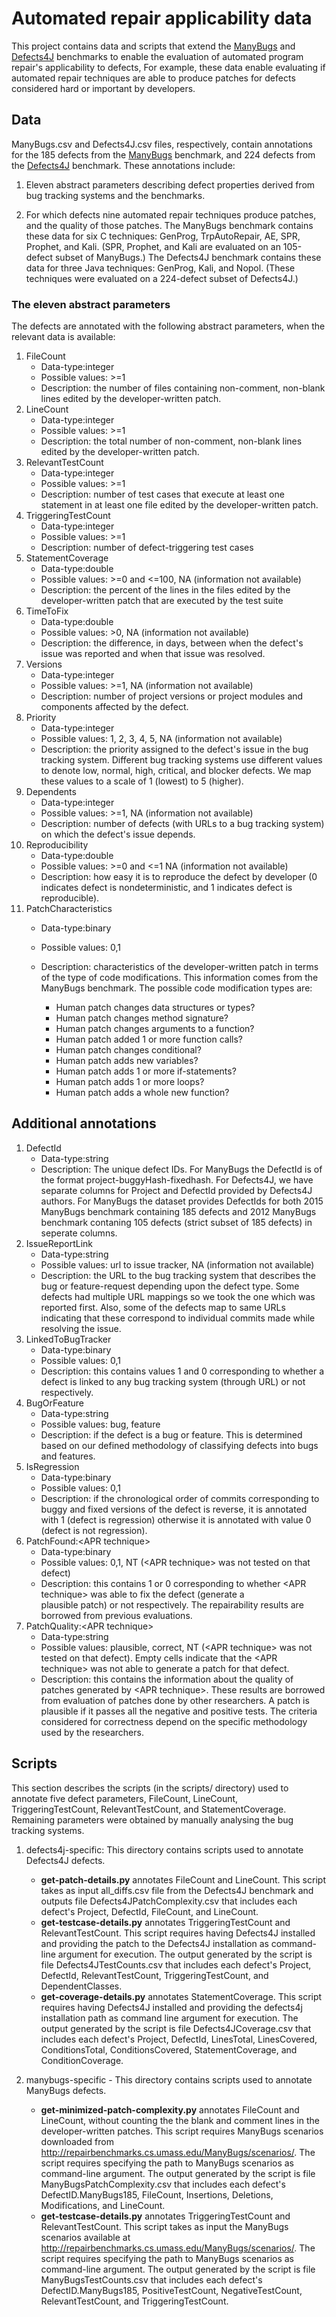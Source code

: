 # Automated repair applicability data 

This project contains data and scripts that extend the
[ManyBugs](http://repairbenchmarks.cs.umass.edu/) and
[Defects4J](https://github.com/rjust/defects4j) benchmarks to enable the
evaluation of automated program repair's applicability to defects, For
example, these data enable evaluating if automated repair techniques are able
to produce patches for defects considered hard or important by developers. 

## Data 

ManyBugs.csv and Defects4J.csv files, respectively, contain annotations for
the 185 defects from the [ManyBugs](http://repairbenchmarks.cs.umass.edu/)
benchmark, and 224 defects from the
[Defects4J](https://github.com/rjust/defects4j) benchmark. These annotations
include:

1. Eleven abstract parameters describing defect properties derived from bug tracking systems and the benchmarks.

2. For which defects nine automated repair techniques produce patches, and
the quality of those patches. The ManyBugs benchmark contains these data for
six C techniques: GenProg, TrpAutoRepair, AE, SPR, Prophet, and Kali. (SPR,
Prophet, and Kali are evaluated on an 105-defect subset of ManyBugs.) The
Defects4J benchmark contains these data for three Java techniques: GenProg,
Kali, and Nopol. (These techniques were evaluated on a 224-defect subset of
Defects4J.)

### The eleven abstract parameters

The defects are annotated with the following abstract parameters, when the relevant data is available: 

1. FileCount
   - Data-type:integer
   - Possible values: >=1 
   - Description: the number of files containing non-comment, non-blank lines edited by the developer-written patch.
2. LineCount
   - Data-type:integer
   - Possible values: >=1 
   - Description: the total number of non-comment, non-blank lines edited by the developer-written patch.
3. RelevantTestCount	
   - Data-type:integer
   - Possible values: >=1 
   - Description: number of test cases that execute at least one statement in at least one file edited by the developer-written patch.
4. TriggeringTestCount	
   - Data-type:integer
   - Possible values: >=1 
   - Description: number of defect-triggering test cases
5. StatementCoverage	
   - Data-type:double
   - Possible values: >=0 and <=100, NA (information not available)
   - Description: the percent of the lines in the files edited by the developer-written patch that are executed by the test suite
6. TimeToFix	
   - Data-type:double
   - Possible values: >0, NA (information not available)
   - Description: the difference, in days, between when the defect's issue
     was reported and when that issue was resolved.
7. Versions	
   - Data-type:integer
   - Possible values: >=1, NA (information not available)
   - Description: number of project versions or project modules and components affected by the defect.
8. Priority	
   - Data-type:integer
   - Possible values: 1, 2, 3, 4, 5, NA (information not available)
   - Description: the priority assigned to the defect's issue in the bug
     tracking system. Different bug tracking systems use different values to
     denote low, normal, high, critical, and blocker defects. We map these
     values to a scale of 1 (lowest) to 5 (higher).
9. Dependents	
   - Data-type:integer
   - Possible values: >=1, NA (information not available)
   - Description: number of defects (with URLs to a bug tracking system) on which the defect's issue depends.
9. Reproducibility	
   - Data-type:double
   - Possible values: >=0 and <=1 NA (information not available)
   - Description: how easy it is to reproduce the defect by developer (0 indicates defect is nondeterministic, and 1 indicates defect is reproducible).
11. PatchCharacteristics
    - Data-type:binary
    - Possible values: 0,1 
    - Description: characteristics of the developer-written patch in terms of
      the type of code modifications. This information comes from the
      ManyBugs benchmark. The possible code modification types are:
     
       - Human patch changes data structures or types?	
       - Human patch changes method signature?	
       - Human patch changes arguments to a function?	
       - Human patch added 1 or more function calls?	
       - Human patch changes conditional?	
       - Human patch adds new variables?	
       - Human patch adds 1 or more if-statements?	
       - Human patch adds 1 or more loops?	
       - Human patch adds a whole new function?

## Additional annotations

1. DefectId
    - Data-type:string
    - Description: The unique defect IDs. For ManyBugs the DefectId is of the format project-buggyHash-fixedhash. 
      For Defects4J, we have separate columns for Project and DefectId provided by Defects4J authors. For ManyBugs the dataset 
      provides DefectIds for both 2015 ManyBugs benchmark containing 185 defects and 2012 ManyBugs benchmark contaning 105 
      defects (strict subset of 185 defects) in seperate columns.
2. IssueReportLink
    - Data-type:string
    - Possible values: url to issue tracker, NA (information not available)
    - Description: the URL to the bug tracking system that describes the bug or feature-request depending upon the defect type. 
      Some defects had multiple URL mappings so we took the one which was reported first. Also, some of the defects map to same 
      URLs indicating that these correspond to individual commits made while resolving the issue.   
3. LinkedToBugTracker
    - Data-type:binary
    - Possible values: 0,1 
    - Description: this contains values 1 and 0 corresponding to whether a defect is linked to any bug tracking system (through
      URL) or not respectively.  
4. BugOrFeature
    - Data-type:string
    - Possible values: bug, feature 
    - Description: if the defect is a bug or feature. This is determined based on our defined methodology of 
      classifying defects into bugs and features. 
5. IsRegression	
    - Data-type:binary
    - Possible values: 0,1 
    - Description: if the chronological order of commits corresponding to buggy and fixed versions of the defect is reverse, it 
      is annotated with 1 (defect is regression) otherwise it is annotated with value 0 (defect is not regression).
6. PatchFound:\<APR technique\>
   - Data-type:binary
   - Possible values: 0,1, NT (\<APR technique\> was not tested on that defect)
   - Description: this contains 1 or 0 corresponding to whether \<APR technique\> was able to fix the defect (generate a  
     plausible patch) or not respectively. The repairability results are borrowed from previous evaluations. 
7. PatchQuality:\<APR technique\>
   - Data-type:string
   - Possible values: plausible, correct, NT (\<APR technique\> was not tested on that defect).  Empty cells indicate that the \<APR technique\> was not able to generate a patch for that defect.
   - Description: this contains the information about the quality of patches generated by \<APR technique\>. These results are 
     borrowed from evaluation of patches done by other researchers. A patch is plausible if it passes all the negative and 
     positive tests. The criteria considered for correctness depend on the specific methodology used by the researchers. 

## Scripts

This section describes the scripts (in the scripts/ directory) used to
annotate five defect parameters, FileCount, LineCount, TriggeringTestCount,
RelevantTestCount, and StatementCoverage. Remaining parameters were obtained
by manually analysing the bug tracking systems. 

1. defects4j-specific: This directory contains scripts used to annotate Defects4J defects.

   - **get-patch-details.py** annotates FileCount and LineCount. This script
     takes as input all_diffs.csv file from the Defects4J benchmark and
     outputs file Defects4JPatchComplexity.csv that includes each defect's Project,
     DefectId, FileCount, and LineCount.
   - **get-testcase-details.py** annotates TriggeringTestCount and
     RelevantTestCount. This script requires having Defects4J installed and
     providing the patch to the Defects4J installation as command-line argument for execution. 
     The output generated by the script is file Defects4JTestCounts.csv 
     that includes each defect's Project, DefectId, RelevantTestCount, TriggeringTestCount,
     and DependentClasses. 
   - **get-coverage-details.py** annotates StatementCoverage. This script
     requires having Defects4J installed and providing the defects4j installation path
     as command line argument for execution. The output generated by the 
     script is file Defects4JCoverage.csv that includes each defect's
     Project, DefectId, LinesTotal, LinesCovered, ConditionsTotal, ConditionsCovered,
     StatementCoverage, and ConditionCoverage.

2. manybugs-specific - This directory contains scripts used to annotate ManyBugs defects.

   - **get-minimized-patch-complexity.py** annotates FileCount and LineCount,
     without counting the the blank and comment lines in the
     developer-written patches. This script requires ManyBugs scenarios downloaded from
     http://repairbenchmarks.cs.umass.edu/ManyBugs/scenarios/. The script requires 
     specifying the path to ManyBugs scenarios as command-line argument.
     The output generated by the script is file ManyBugsPatchComplexity.csv that includes
     each defect's DefectID.ManyBugs185, FileCount, Insertions, Deletions, Modifications,
     and LineCount.
   - **get-testcase-details.py** annotates TriggeringTestCount and
     RelevantTestCount. This script takes as input the ManyBugs scenarios
     available at http://repairbenchmarks.cs.umass.edu/ManyBugs/scenarios/.
     The script requires specifying the path to ManyBugs scenarios as command-line argument.
     The output generated by the script is file ManyBugsTestCounts.csv that includes each defect's 
     DefectID.ManyBugs185, PositiveTestCount, NegativeTestCount, RelevantTestCount, and TriggeringTestCount.

